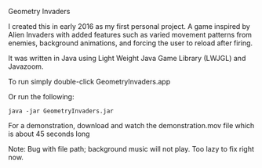 Geometry Invaders

I created this in early 2016 as my first personal project. A game inspired by Alien Invaders
with added features such as varied movement patterns from enemies, background animations,
and forcing the user to reload after firing.

It was written in Java using Light Weight Java Game Library (LWJGL) and Javazoom.

To run simply double-click GeometryInvaders.app

Or run the following:

    java -jar GeometryInvaders.jar

For a demonstration, download and watch the demonstration.mov file which is about 45 
seconds long

Note: Bug with file path; background music will not play. Too lazy to fix right now.
